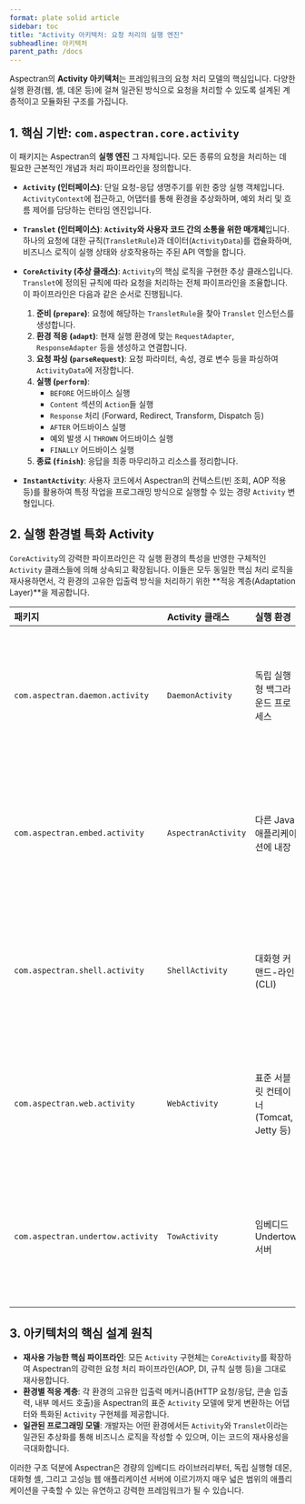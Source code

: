 ```yaml
---
format: plate solid article
sidebar: toc
title: "Activity 아키텍처: 요청 처리의 실행 엔진"
subheadline: 아키텍처
parent_path: /docs
---
```


Aspectran의 **Activity 아키텍처**는 프레임워크의 요청 처리 모델의 핵심입니다. 다양한 실행 환경(웹, 셸, 데몬 등)에 걸쳐 일관된 방식으로 요청을 처리할 수 있도록 설계된 계층적이고 모듈화된 구조를 가집니다.

## 1. 핵심 기반: `com.aspectran.core.activity`

이 패키지는 Aspectran의 **실행 엔진** 그 자체입니다. 모든 종류의 요청을 처리하는 데 필요한 근본적인 개념과 처리 파이프라인을 정의합니다.

-   **`Activity` (인터페이스)**: 단일 요청-응답 생명주기를 위한 중앙 실행 객체입니다. `ActivityContext`에 접근하고, 어댑터를 통해 환경을 추상화하며, 예외 처리 및 흐름 제어를 담당하는 런타임 엔진입니다.

-   **`Translet` (인터페이스)**: **`Activity`와 사용자 코드 간의 소통을 위한 매개체**입니다. 하나의 요청에 대한 규칙(`TransletRule`)과 데이터(`ActivityData`)를 캡슐화하며, 비즈니스 로직이 실행 상태와 상호작용하는 주된 API 역할을 합니다.

-   **`CoreActivity` (추상 클래스)**: `Activity`의 핵심 로직을 구현한 추상 클래스입니다. `Translet`에 정의된 규칙에 따라 요청을 처리하는 전체 파이프라인을 조율합니다. 이 파이프라인은 다음과 같은 순서로 진행됩니다.
    1.  **준비 (`prepare`)**: 요청에 해당하는 `TransletRule`을 찾아 `Translet` 인스턴스를 생성합니다.
    2.  **환경 적응 (`adapt`)**: 현재 실행 환경에 맞는 `RequestAdapter`, `ResponseAdapter` 등을 생성하고 연결합니다.
    3.  **요청 파싱 (`parseRequest`)**: 요청 파라미터, 속성, 경로 변수 등을 파싱하여 `ActivityData`에 저장합니다.
    4.  **실행 (`perform`)**:
        -   `BEFORE` 어드바이스 실행
        -   `Content` 섹션의 `Action`들 실행
        -   `Response` 처리 (Forward, Redirect, Transform, Dispatch 등)
        -   `AFTER` 어드바이스 실행
        -   예외 발생 시 `THROWN` 어드바이스 실행
        -   `FINALLY` 어드바이스 실행
    5.  **종료 (`finish`)**: 응답을 최종 마무리하고 리소스를 정리합니다.

-   **`InstantActivity`**: 사용자 코드에서 Aspectran의 컨텍스트(빈 조회, AOP 적용 등)를 활용하여 특정 작업을 프로그래밍 방식으로 실행할 수 있는 경량 `Activity` 변형입니다.

## 2. 실행 환경별 특화 Activity

`CoreActivity`의 강력한 파이프라인은 각 실행 환경의 특성을 반영한 구체적인 `Activity` 클래스들에 의해 상속되고 확장됩니다. 이들은 모두 동일한 핵심 처리 로직을 재사용하면서, 각 환경의 고유한 입출력 방식을 처리하기 위한 **적응 계층(Adaptation Layer)**을 제공합니다.

| 패키지 | Activity 클래스 | 실행 환경 | 주요 특징 및 역할 |
| :--- | :--- | :--- | :--- |
| `com.aspectran.daemon.activity` | `DaemonActivity` | 독립 실행형 백그라운드 프로세스 | **프로그래밍 방식 요청 실행**: 데몬 애플리케이션 내에서 `DaemonService.translate()` 호출을 통해 내부적으로 트랜슬릿을 실행합니다.<br>**비-웹 컨텍스트**: 웹 특화 요청/응답 객체 대신, 내부적으로 입출력을 캡처하는 `DaemonRequestAdapter`와 `DaemonResponseAdapter`를 사용합니다. |
| `com.aspectran.embed.activity` | `AspectranActivity` | 다른 Java 애플리케이션에 내장 | **프로그래밍 방식 요청 실행**: 임베딩하는 애플리케이션이 `EmbeddedAspectran.translate()` 호출을 통해 Aspectran 요청을 시작합니다.<br>**비-웹 컨텍스트**: 웹 특화 요청/응답 객체 대신, 내부적으로 입출력을 캡처하는 `EmbeddedRequestAdapter`와 `EmbeddedResponseAdapter`를 사용합니다. |
| `com.aspectran.shell.activity` | `ShellActivity` | 대화형 커맨드-라인 (CLI) | **대화형 사용자 경험**: 콘솔을 통한 직접적인 사용자 상호작용을 위해 설계되었으며, 입력 프롬프트, 환영 메시지, 출력 리다이렉션 등을 지원합니다.<br>**커맨드-라인 기반**: 파싱된 커맨드 라인 명령(`TransletCommandLine`)을 `ShellRequestAdapter`를 통해 Aspectran 트랜슬릿으로 변환하여 실행합니다. |
| `com.aspectran.web.activity` | `WebActivity` | 표준 서블릿 컨테이너 (Tomcat, Jetty 등) | **HTTP 요청/응답 처리**: 들어오는 `HttpServletRequest`를 처리하고 `HttpServletResponse`를 생성하는 데 특화되어 있습니다.<br>**서블릿 API 가교**: `HttpServletRequestAdapter`와 `HttpServletResponseAdapter`를 통해 서블릿 API와 Aspectran 코어 간의 간극을 메웁니다. |
| `com.aspectran.undertow.activity` | `TowActivity` | 임베디드 Undertow 서버 | **서블릿 없는 웹(Servlet-less Web)**: 서블릿 API를 우회하고 Undertow의 네이티브 `HttpServerExchange` 객체와 직접 통신하여 고성능을 지향합니다.<br>**어댑터 패턴**: `TowRequestAdapter`와 `TowResponseAdapter`가 `HttpServerExchange`를 표준 `Activity`가 이해할 수 있는 형태로 변환하는 어댑터 역할을 합니다. |

## 3. 아키텍처의 핵심 설계 원칙

-   **재사용 가능한 핵심 파이프라인**: 모든 `Activity` 구현체는 `CoreActivity`를 확장하여 Aspectran의 강력한 요청 처리 파이프라인(AOP, DI, 규칙 실행 등)을 그대로 재사용합니다.
-   **환경별 적응 계층**: 각 환경의 고유한 입출력 메커니즘(HTTP 요청/응답, 콘솔 입출력, 내부 메서드 호출)을 Aspectran의 표준 `Activity` 모델에 맞게 변환하는 어댑터와 특화된 `Activity` 구현체를 제공합니다.
-   **일관된 프로그래밍 모델**: 개발자는 어떤 환경에서든 `Activity`와 `Translet`이라는 일관된 추상화를 통해 비즈니스 로직을 작성할 수 있으며, 이는 코드의 재사용성을 극대화합니다.

이러한 구조 덕분에 Aspectran은 경량의 임베디드 라이브러리부터, 독립 실행형 데몬, 대화형 셸, 그리고 고성능 웹 애플리케이션 서버에 이르기까지 매우 넓은 범위의 애플리케이션을 구축할 수 있는 유연하고 강력한 프레임워크가 될 수 있습니다.
